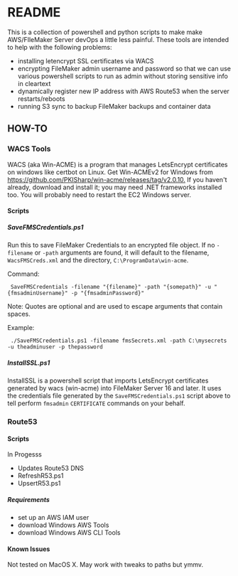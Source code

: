 # README #

This is a collection of powershell and python scripts to make make AWS/FIleMaker Server devOps a little less painful. These tools are intended to help with the following problems:

* installing letencrypt SSL certificates via WACS
* encrypting FileMaker admin username and password so that we can use various powershell scripts to run as admin without storing sensitive info in cleartext
* dynamically register new IP address with AWS Route53 when the server restarts/reboots
* running S3 sync to backup FileMaker backups and container data

## HOW-TO ##

### WACS Tools ###

WACS (aka Win-ACME) is a program that manages LetsEncrypt certificates on windows like certbot on Linux. Get Win-ACMEv2 for Windows from <https://github.com/PKISharp/win-acme/releases/tag/v2.0.10.> If you haven't already, download and install it; you may need .NET frameworks installed too. You will probably need to restart the EC2 Windows server.

#### Scripts ####

##### SaveFMSCredentials.ps1 #####

Run this to save FileMaker Credentials to an encrypted file object. If no `-filename` or `-path` arguments are found, it will default to the filename, `WacsFMSCreds.xml` and the directory, `C:\ProgramData\win-acme`.

Command:

     SaveFMSCredentials -filename "{filename}" -path "{somepath}" -u "{fmsadminUsername}" -p "{fmsadminPassword}"

Note: Quotes are optional and are used to escape arguments that contain spaces.

Example:
  
     ./SaveFMSCredentials.ps1 -filename fmsSecrets.xml -path C:\mysecrets -u theadminuser -p thepassword

##### InstallSSL.ps1 #####

InstallSSL is a powershell script that imports LetsEncrypt certificates generated by wacs (win-acme) into FileMaker Server 16 and later. It uses the credentials file generated by the `SaveFMSCredentials.ps1` script above to tell perform `fmsadmin` `CERTIFICATE` commands on your behalf.

### Route53 ###

#### Scripts ####

In Progesss

* Updates Route53 DNS
* RefreshR53.ps1
* UpsertR53.ps1

##### Requirements #####

* set up an AWS IAM user
* download Windows AWS Tools
* download Windows AWS CLI Tools
  
#### Known Issues #####

Not tested on MacOS X. May work with tweaks to paths but ymmv.